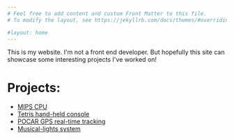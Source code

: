```yaml
---
# Feel free to add content and custom Front Matter to this file.
# To modify the layout, see https://jekyllrb.com/docs/themes/#overriding-theme-defaults

#layout: home
---
```

This is my website. I'm not a front end developer. But hopefully this site can showcase some interesting projects I've worked on!

# Projects:

  * [MIPS CPU](/mips-cpu/index.html)
  * [Tetris hand-held console](/tetris/index.html)
  * [POCAR GPS real-time tracking](/pocar/index.html)
  * [Musical-lights system](/musical-lights/index.html)
